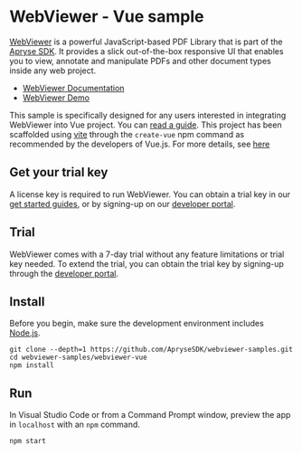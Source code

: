 # WebViewer - Vue sample

[WebViewer](https://docs.apryse.com/web/guides/get-started) is a powerful JavaScript-based PDF Library that is part of the [Apryse SDK](https://apryse.com/). It provides a slick out-of-the-box responsive UI that enables you to view, annotate and manipulate PDFs and other document types inside any web project.

- [WebViewer Documentation](https://docs.apryse.com/web/guides/get-started)
- [WebViewer Demo](https://showcase.apryse.com/)

This sample is specifically designed for any users interested in integrating WebViewer into Vue project. You can [read a guide](https://docs.apryse.com/documentation/web/get-started/vue/). This project has been scaffolded using [vite](https://vitejs.dev) through the `create-vue` npm command as recommended by the developers of Vue.js. For more details, see [here](https://vuejs.org/guide/scaling-up/tooling.html)

## Get your trial key

A license key is required to run WebViewer. You can obtain a trial key in our [get started guides](https://docs.apryse.com/web/guides/get-started), or by signing-up on our [developer portal](https://dev.apryse.com/).

## Trial

WebViewer comes with a 7-day trial without any feature limitations or trial key needed. To extend the trial, you can obtain the trial key by signing-up through the [developer portal](https://dev.apryse.com/).

## Install

Before you begin, make sure the development environment includes [Node.js](https://nodejs.org/en/).

```
git clone --depth=1 https://github.com/ApryseSDK/webviewer-samples.git
cd webviewer-samples/webviewer-vue
npm install
```

## Run
In Visual Studio Code or from a Command Prompt window, preview the app in `localhost` with an `npm` command.

```
npm start
```
